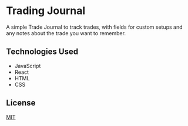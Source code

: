 # Trading Journal

A simple Trade Journal to track trades, with fields for custom setups and any notes about the trade you want to remember. 

## Technologies Used
- JavaScript
- React
- HTML
- CSS

## License
[MIT](https://choosealicense.com/licenses/mit/)